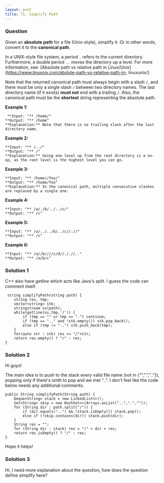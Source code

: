 ```yaml
---
layout: post
title: 71. Simplify Path
---
```

### Question
Given an **absolute path** for a file (Unix-style), simplify it. Or in other
words, convert it to the **canonical path**.

In a UNIX-style file system, a period `.` refers to the current directory.
Furthermore, a double period `..` moves the directory up a level. For more
information, see: [Absolute path vs relative path in
Linux/Unix](https://www.linuxnix.com/abslute-path-vs-relative-path-in-
linuxunix/)

Note that the returned canonical path must always begin with a slash `/`, and
there must be only a single slash `/` between two directory names. The last
directory name (if it exists) **must not**  end with a trailing `/`. Also, the
canonical path must be the **shortest** string  representing the absolute
path.



 **Example 1:**

    
    
     **Input: "** /home/"
    **Output: "** /home"
    **Explanation:** Note that there is no trailing slash after the last directory name.
    

**Example 2:**

    
    
    **Input: "** /../"
    **Output: "** /"
    **Explanation:** Going one level up from the root directory is a no-op, as the root level is the highest level you can go.
    

**Example 3:**

    
    
    **Input: "** /home//foo/"
    **Output: "** /home/foo"
    **Explanation:** In the canonical path, multiple consecutive slashes are replaced by a single one.
    

**Example 4:**

    
    
    **Input: "** /a/./b/../../c/"
    **Output: "** /c"
    

**Example 5:**

    
    
    **Input: "** /a/../../b/../c//.//"
    **Output: "** /c"
    

**Example 6:**

    
    
    **Input: "** /a//b////c/d//././/.."
    **Output: "** /a/b/c"
    

### Solution 1
C++ also have _getline_ which acts like Java's _split_. I guess the code can
comment itself.

    
    
     string simplifyPath(string path) {
        string res, tmp;
        vector<string> stk;
        stringstream ss(path);
        while(getline(ss,tmp,'/')) {
            if (tmp == "" or tmp == ".") continue;
            if (tmp == ".." and !stk.empty()) stk.pop_back();
            else if (tmp != "..") stk.push_back(tmp);
        }
        for(auto str : stk) res += "/"+str;
        return res.empty() ? "/" : res;
    }


### Solution 2
Hi guys!

The main idea is to push to the stack every valid file name (not in
{"",".",".."}), popping only if there's smth to pop and we met "..". I don't
feel like the code below needs any additional comments.

    
    
    public String simplifyPath(String path) {
        Deque<String> stack = new LinkedList<>();
        Set<String> skip = new HashSet<>(Arrays.asList("..",".",""));
        for (String dir : path.split("/")) {
            if (dir.equals("..") && !stack.isEmpty()) stack.pop();
            else if (!skip.contains(dir)) stack.push(dir);
        }
        String res = "";
        for (String dir : stack) res = "/" + dir + res;
        return res.isEmpty() ? "/" : res;
    }
    

Hope it helps!


### Solution 3
Hi, I need more explanation about the question, how does the question define
simplify here?




